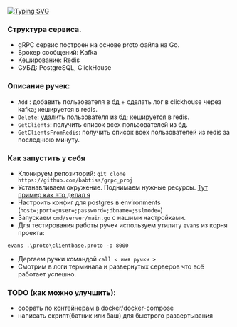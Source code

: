 [![Typing SVG](https://readme-typing-svg.herokuapp.com?color=%2336BCF7&lines=Тестовое+задание+Golang)](https://git.io/typing-svg)

### Структура сервиса.
- gRPC сервис построен на основе proto файла на Go.
- Брокер сообщений: Kafka
- Кеширование: Redis
- СУБД: PostgreSQL, ClickHouse

### Описание ручек:
- `Add` : добавить пользователя в бд + сделать лог в clickhouse через kafka; кешируется в redis.
- `Delete`: удалить пользователя из бд; кешируется в redis.
- `GetClients`: получить список всех пользователей из бд.
- `GetClientsFromRedis`: получить список всех пользователей из redis за последнюю минуту.

### Как запустить у себя
- Клонируем репозиторий: `git clone https://github.com/babtiss/grpc_proj`
- Устанавливаем окружение. Поднимаем нужные ресурсы. [Тут пример как это делал я](https://github.com/babtiss/grpc_proj/tree/master/assets)
- Настроить конфиг для postgres в environments (`host=;port=;user=;password=;dbname=;sslmode=`)
- Запускаем `cmd/server/main.go` с нашими настройками.
- Для тестирования работы ручек используем утилиту `evans` из корня проекта:
```
evans .\proto\clientbase.proto -p 8000
```
- Дергаем ручки командой `call < имя ручки > `
- Смотрим в логи терминала и развернутых серверов что всё работает успешно.

### TODO (как можно улучшить):
- собрать по контейнерам в docker/docker-compose
- написать скрипт(батник или баш) для быстрого развертывания
